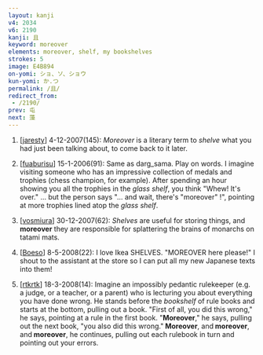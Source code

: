 ```yaml
---
layout: kanji
v4: 2034
v6: 2190
kanji: 且
keyword: moreover
elements: moreover, shelf, my bookshelves
strokes: 5
image: E4B894
on-yomi: ショ、ソ、ショウ
kun-yomi: か.つ
permalink: /且/
redirect_from:
 - /2190/
prev: 屯
next: 藻
---
```


1) [<a href="http://kanji.koohii.com/profile/jaresty">jaresty</a>] 4-12-2007(145): <em>Moreover</em> is a literary term to <em>shelve</em> what you had just been talking about, to come back to it later.

2) [<a href="http://kanji.koohii.com/profile/fuaburisu">fuaburisu</a>] 15-1-2006(91): Same as darg_sama. Play on words. I imagine visiting someone who has an impressive collection of medals and trophies (chess champion, for example). After spending an hour showing you all the trophies in the <em>glass shelf</em>, you think &quot;Whew! It&#039;s over.&quot; ... but the person says &quot;... and wait, there&#039;s &quot;moreover&quot; !&quot;, pointing at more trophies lined atop the <em>glass shelf</em>.

3) [<a href="http://kanji.koohii.com/profile/vosmiura">vosmiura</a>] 30-12-2007(62): <em>Shelves</em> are useful for storing things, and<strong> moreover</strong> they are responsible for splattering the brains of monarchs on tatami mats.

4) [<a href="http://kanji.koohii.com/profile/Boeso">Boeso</a>] 8-5-2008(22): I love Ikea SHELVES. &quot;MOREOVER here please!&quot; I shout to the assistant at the store so I can put all my new Japanese texts into them!

5) [<a href="http://kanji.koohii.com/profile/rtkrtk">rtkrtk</a>] 18-3-2008(14): Imagine an impossibly pedantic rulekeeper (e.g. a judge, or a teacher, or a parent) who is lecturing you about everything you have done wrong. He stands before the <em>bookshelf</em> of rule books and starts at the bottom, pulling out a book. &quot;First of all, you did this wrong,&quot; he says, pointing at a rule in the first book. &quot;<strong>Moreover</strong>,&quot; he says, pulling out the next book, &quot;you also did this wrong.&quot;<strong> Moreover</strong>, and<strong> moreover</strong>, and<strong> moreover</strong>, he continues, pulling out each rulebook in turn and pointing out your errors.

